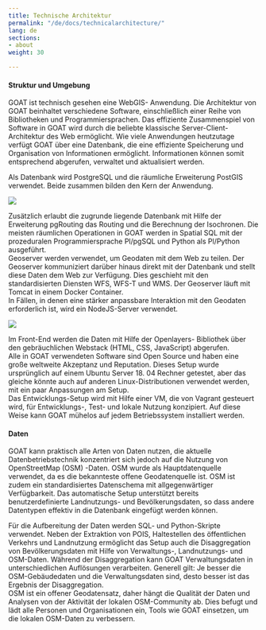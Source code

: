 ```yaml
---
title: Technische Architektur
permalink: "/de/docs/technicalarchitecture/"
lang: de
sections:
- about
weight: 30

---
```

#### Struktur und Umgebung

GOAT ist technisch gesehen eine WebGIS- Anwendung. Die Architektur von GOAT beinhaltet verschiedene Software, einschließlich einer Reihe von Bibliotheken und Programmiersprachen. Das effiziente Zusammenspiel von Software in GOAT wird durch die beliebte klassische Server-Client-Architektur des Web ermöglicht. Wie viele Anwendungen heutzutage verfügt GOAT über eine Datenbank, die eine effiziente Speicherung und Organisation von Informationen ermöglicht. Informationen können somit entsprechend abgerufen, verwaltet und aktualisiert werden.

Als Datenbank wird PostgreSQL und die räumliche Erweiterung PostGIS verwendet. Beide zusammen bilden den Kern der Anwendung.

![](/images/docs/about/libraries_used.webp)

Zusätzlich erlaubt die zugrunde liegende Datenbank mit Hilfe der Erweiterung pgRouting das Routing und die Berechnung der Isochronen. Die meisten räumlichen Operationen in GOAT werden in Spatial SQL mit der prozeduralen Programmiersprache Pl/pgSQL und Python als Pl/Python ausgeführt.  
Geoserver werden verwendet, um Geodaten mit dem Web zu teilen. Der Geoserver kommuniziert darüber hinaus direkt mit der Datenbank und stellt diese Daten dem Web zur Verfügung. Dies geschieht mit den standardisierten Diensten WFS, WFS-T und WMS. Der Geoserver läuft mit Tomcat in einem Docker Container.  
In Fällen, in denen eine stärker anpassbare Interaktion mit den Geodaten erforderlich ist, wird ein NodeJS-Server verwendet.

![](/images/docs/about/server_client_architecture.webp)

Im Front-End werden die Daten mit Hilfe der Openlayers- Bibliothek über den gebräuchlichen Webstack (HTML, CSS, JavaScript) abgerufen.  
Alle in GOAT verwendeten Software sind Open Source und haben eine große weltweite Akzeptanz und Reputation. Dieses Setup wurde ursprünglich auf einem Ubuntu Server 18. 04 Rechner getestet, aber das gleiche könnte auch auf anderen Linux-Distributionen verwendet werden, mit ein paar Anpassungen am Setup.  
Das Entwicklungs-Setup wird mit Hilfe einer VM, die von Vagrant gesteuert wird, für Entwicklungs-, Test- und lokale Nutzung konzipiert. Auf diese Weise kann GOAT mühelos auf jedem Betriebssystem installiert werden.

#### Daten

GOAT kann praktisch alle Arten von Daten nutzen, die aktuelle Datenbetriebstechnik konzentriert sich jedoch auf die Nutzung von OpenStreetMap (OSM) -Daten. OSM wurde als Hauptdatenquelle verwendet, da es die bekannteste offene Geodatenquelle ist. OSM ist zudem ein standardisiertes Datenschema mit allgegenwärtiger Verfügbarkeit. Das automatische Setup unterstützt bereits benutzerdefinierte Landnutzungs- und Bevölkerungsdaten, so dass andere Datentypen effektiv in die Datenbank eingefügt werden können.

Für die Aufbereitung der Daten werden SQL- und Python-Skripte verwendet. Neben der Extraktion von POIS, Haltestellen des öffentlichen Verkehrs und Landnutzung ermöglicht das Setup auch die Disaggregation von Bevölkerungsdaten mit Hilfe von Verwaltungs-, Landnutzungs- und OSM-Daten. Während der Disaggregation kann GOAT Verwaltungsdaten in unterschiedlichen Auflösungen verarbeiten. Generell gilt: Je besser die OSM-Gebäudedaten und die Verwaltungsdaten sind, desto besser ist das Ergebnis der Disaggregation.  
OSM ist ein offener Geodatensatz, daher hängt die Qualität der Daten und Analysen von der Aktivität der lokalen OSM-Community ab. Dies befugt und lädt alle Personen und Organisationen ein, Tools wie GOAT einsetzen, um die lokalen OSM-Daten zu verbessern.